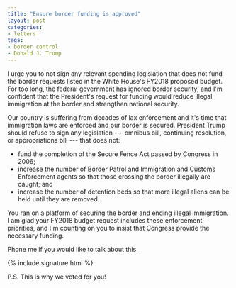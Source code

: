 ```yaml
---
title: "Ensure border funding is approved"
layout: post
categories:
- letters
tags:
- border control
- Donald J. Trump
---
```


I urge you to not sign any relevant spending legislation that does not fund the border requests listed in the White House's FY2018 proposed budget. For too long, the federal government has ignored border security, and I'm confident that the President's request for funding would reduce illegal immigration at the border and strengthen national security.

Our country is suffering from decades of lax enforcement and it's time that immigration laws are enforced and our border is secured. President Trump should refuse to sign any legislation --- omnibus bill, continuing resolution, or appropriations bill --- that does not:

- fund the completion of the Secure Fence Act passed by Congress in 2006;
- increase the number of Border Patrol and Immigration and Customs Enforcement agents so that those crossing the border illegally are caught; and
- increase the number of detention beds so that more illegal aliens can be held until they are removed.

You ran on a platform of securing the border and ending illegal immigration. I am glad your FY2018 budget request includes these enforcement priorities, and I'm counting on you to insist that Congress provide the necessary funding.

Phone me if you would like to talk about this.

{% include signature.html %}

P.S. This is why we voted for you!